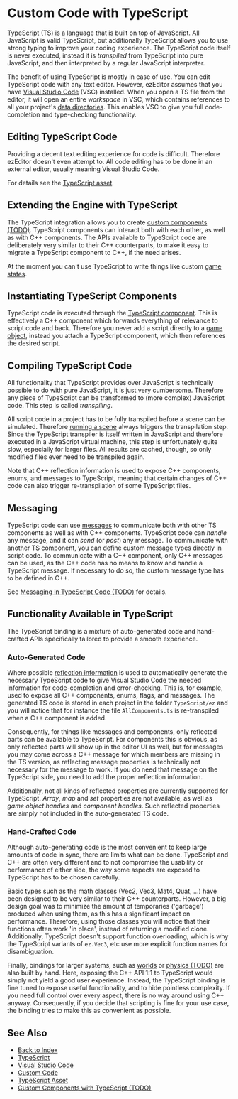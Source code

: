 # Custom Code with TypeScript

[TypeScript](https://www.typescriptlang.org) (TS) is a language that is built on top of JavaScript. All JavaScript is valid TypeScript, but additionally TypeScript allows you to use strong typing to improve your coding experience. The TypeScript code itself is never executed, instead it is *transpiled* from TypeScript into pure JavaScript, and then interpreted by a regular JavaScript interpreter.

The benefit of using TypeScript is mostly in ease of use. You can edit TypeScript code with any text editor. However, ezEditor assumes that you have [Visual Studio Code](https://code.visualstudio.com/download) (VSC) installed. When you open a TS file from the editor, it will open an entire *workspace* in VSC, which contains references to all your project's [data directories](../../projects/data-directories.md). This enables VSC to give you full code-completion and type-checking functionality.

## Editing TypeScript Code

Providing a decent text editing experience for code is difficult. Therefore ezEditor doesn't even attempt to. All code editing has to be done in an external editor, usually meaning Visual Studio Code.

For details see the [TypeScript asset](ts-asset.md).

## Extending the Engine with TypeScript

The TypeScript integration allows you to create [custom components (TODO)](custom-ts-components.md). TypeScript components can interact both with each other, as well as with C++ components. The APIs available to TypeScript code are deliberately very similar to their C++ counterparts, to make it easy to migrate a TypeScript component to C++, if the need arises.

At the moment you can't use TypeScript to write things like custom [game states](../../runtime/application/game-state.md).

## Instantiating TypeScript Components

TypeScript code is executed through the [TypeScript component](ts-component.md). This is effectively a C++ component which forwards everything of relevance to script code and back. Therefore you never add a script directly to a [game object](../../runtime/world/game-objects.md), instead you attach a TypeScript component, which then references the desired script.

## Compiling TypeScript Code

All functionality that TypeScript provides over JavaScript is technically possible to do with pure JavaScript, it is just very cumbersome. Therefore any piece of TypeScript can be transformed to (more complex) JavaScript code. This step is called *transpiling*.

All script code in a project has to be fully transpiled before a scene can be simulated. Therefore [running a scene](../../editor/run-scene.md) always triggers the transpilation step. Since the TypeScript transpiler is itself written in JavaScript and therefore executed in a JavaScript virtual machine, this step is unfortunately quite slow, especially for larger files. All results are cached, though, so only modified files ever need to be transpiled again.

Note that C++ reflection information is used to expose C++ components, enums, and messages to TypeScript, meaning that certain changes of C++ code can also trigger re-transpilation of some TypeScript files.

## Messaging

TypeScript code can use [messages](../../runtime/world/world-messaging.md) to communicate both with other TS components as well as with C++ components. TypeScript code can *handle* any message, and it can *send* (or *post*) any message. To communicate with another TS component, you can define custom message types directly in script code. To communicate with a C++ component, only C++ messages can be used, as the C++ code has no means to know and handle a TypeScript message. If necessary to do so, the custom message type has to be defined in C++.

See [Messaging in TypeScript Code (TODO)](ts-messaging.md) for details.

## Functionality Available in TypeScript

The TypeScript binding is a mixture of auto-generated code and hand-crafted APIs specifically tailored to provide a smooth experience.

### Auto-Generated Code

Where possible [reflection information](../../runtime/reflection-system.md) is used to automatically generate the necessary TypeScript code to give Visual Studio Code the needed information for code-completion and error-checking. This is, for example, used to expose all C++ components, enums, flags, and messages. The generated TS code is stored in each project in the folder `TypeScript/ez` and you will notice that for instance the file `AllComponents.ts` is re-transpiled when a C++ component is added.

Consequently, for things like messages and components, only reflected parts can be available to TypeScript. For components this is obvious, as only reflected parts will show up in the editor UI as well, but for messages you may come across a C++ message for which members are missing in the TS version, as reflecting message properties is technically not necessary for the message to work. If you do need that message on the TypeScript side, you need to add the proper reflection information.

Additionally, not all kinds of reflected properties are currently supported for TypeScript. *Array*, *map* and *set* properties are not available, as well as *game object handles* and *component handles*. Such reflected properties are simply not included in the auto-generated TS code.

### Hand-Crafted Code

Although auto-generating code is the most convenient to keep large amounts of code in sync, there are limits what can be done. TypeScript and C++ are often very different and to not compromise the usability or performance of either side, the way some aspects are exposed to TypeScript has to be chosen carefully.

Basic types such as the math classes (Vec2, Vec3, Mat4, Quat, ...) have been designed to be very similar to their C++ counterparts. However, a big design goal was to minimize the amount of temporaries ('garbage') produced when using them, as this has a significant impact on performance. Therefore, using those classes you will notice that their functions often work 'in place', instead of returning a modified clone. Additionally, TypeScript doesn't support function overloading, which is why the TypeScript variants of `ez.Vec3`, etc use more explicit function names for disambiguation.

Finally, bindings for larger systems, such as [worlds](../../runtime/world/worlds.md) or [physics (TODO)](../../physics/physx-overview.md) are also built by hand. Here, exposing the C++ API 1:1 to TypeScript would simply not yield a good user experience. Instead, the TypeScript binding is fine tuned to expose useful functionality, and to hide pointless complexity. If you need full control over every aspect, there is no way around using C++ anyway. Consequently, if you decide that scripting is fine for your use case, the binding tries to make this as convenient as possible.

## See Also

* [Back to Index](../../index.md)
* [TypeScript](https://www.typescriptlang.org)
* [Visual Studio Code](https://code.visualstudio.com)
* [Custom Code](../custom-code-overview.md)
* [TypeScript Asset](ts-asset.md)
* [Custom Components with TypeScript (TODO)](custom-ts-components.md)
